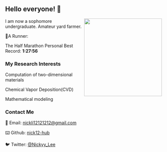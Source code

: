 ## Hello everyone! 👋
<img align="right" width="250" height="250" src="">I am now a sophomore undergraduate. Amateur yard farmer. 

🏃A Runner: 

The Half Marathon Personal Best Record: __1:27:56__


### My Research Interests

Computation of two-dimensional materials

Chemical Vapor Deposition(CVD)

Mathematical modeling

### Contact Me 
📧 Email: [nickli12121212@gmail.com](nickli12121212@gmail.com)

⌨️ Github: [nick12-hub](https://github.com/nick12-hub)

🐦 Twitter: [@Nickyy_Lee](https://twitter.com/Nickyy_Lee)

